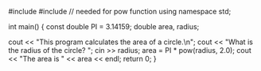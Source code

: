 #include <iostream>
#include <cmath>  // needed for pow function
using namespace std;

int main()
{
  const double PI = 3.14159;
  double area, radius;
  
  cout << "This program calculates the area of a circle.\n";
  cout << "What is the radius of the circle? ";
  cin >> radius;
  area = PI * pow(radius, 2.0);
  cout << "The area is " << area << endl;
  return 0;
}
